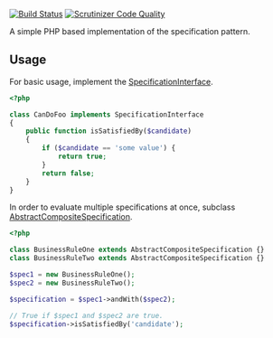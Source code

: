 [![Build Status](https://travis-ci.org/mundanity/specification.svg?branch=master)](https://travis-ci.org/mundanity/specification)
[![Scrutinizer Code Quality](https://scrutinizer-ci.com/g/mundanity/specification/badges/quality-score.png?b=master)](https://scrutinizer-ci.com/g/mundanity/specification/?branch=master)

A simple PHP based implementation of the specification pattern.

## Usage

For basic usage, implement the [SpecificationInterface](blob/master/src/SpecificationInterface.php).

```php
<?php

class CanDoFoo implements SpecificationInterface
{
    public function isSatisfiedBy($candidate)
    {
        if ($candidate == 'some value') {
            return true;
        }
        return false;
    }
}
```

In order to evaluate multiple specifications at once, subclass [AbstractCompositeSpecification](blob/master/src/AbstractCompositeSpecification.php).

```php
<?php

class BusinessRuleOne extends AbstractCompositeSpecification {}
class BusinessRuleTwo extends AbstractCompositeSpecification {}

$spec1 = new BusinessRuleOne();
$spec2 = new BusinessRuleTwo();

$specification = $spec1->andWith($spec2);

// True if $spec1 and $spec2 are true.
$specification->isSatisfiedBy('candidate');

```
